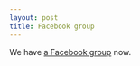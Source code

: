 ```yaml
---
layout: post
title: Facebook group
---
```


We have [a Facebook group](https://www.facebook.com/groups/103090283767508/) now.
